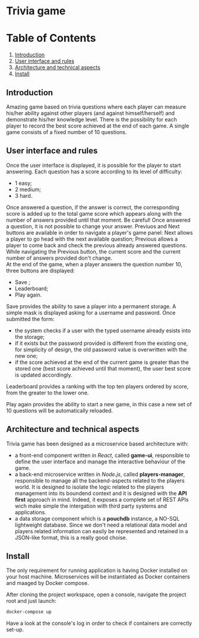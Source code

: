 # Trivia game

# Table of Contents
1. [Introduction](#Introduction)
2. [User interface and rules](#user-interface-and-rules)
3. [Architecture and technical aspects](#architecture-and-technical-aspects)
4. [Install](#Install)

## Introduction
Amazing game based on trivia questions where each player can measure his/her ability against other players (and against himself/herself) and demonstrate his/her knowledge level. There is the possibility for each player to record the best score achieved at the end of each game. A single game consists of a fixed number of 10 questions.  

## User interface and rules
Once the user interface is displayed, it is possible for the player to start answering. Each question has a score according to its level of difficulty: 
- 1 easy;
- 2 medium;
- 3 hard.

Once answered a question, if the answer is correct, the corresponding score is added up to the total game score which appears along with the number of answers provided until that moment.
Be careful! Once answered a question, it is not possible to change your answer.
Previuos and Next buttons are available in order to navigate a player's game panel: Next allows a player to go head with the next available question; Previous allows a player to come back and check the previous already answered questions.
While navigating the Previous button, the current score and the current number of answers provided don't change.      
At the end of the game, when a player answers the question number 10, three buttons are displayed: 
- Save ;
- Leaderboard;
- Play again.  

Save provides the ability to save a player into a permanent storage. A simple mask is displayed asking for a username and password. Once submitted the form:
- the system checks if a user with the typed username already esists into the storage;
- if it exists but the password provided is different from the existing one, for simplicity of design, the old password value is overwritten with the new one;
- if the score achieved at the end of the current game is greater than the stored one (best score achieved until that moment), the user best score is updated accordingly. 

Leaderboard provides a ranking with the top ten players ordered by score, from the greater to the lower one.

Play again provides the ability to start a new game, in this case a new set of 10 questions will be automatically reloaded. 

## Architecture and technical aspects
Trivia game has been designed as a microservice based architecture with:
- a front-end component written in *React*, called **game-ui**, responsible to define the user interface and manage the interactive behaviour of the game.
- a back-end microservice written in *Node.js*, called **players-manager**, responsible to manage all the backend-aspects related to the players world. It is designed to isolate the logic related to the players management into its boundend context and it is designed with the **API first** approach in mind. Indeed, it exposes a complete set of REST APIs wich make simple the intergation with third party systems and applications.      
- a data storage component which is a **pouchdb** instance, a NO-SQL lightweight database. Since we don't need a relational data model and players related information can easily be represented and retained in a JSON-like format, this is a really good choise.     

## Install
The only requirement for running application is having Docker installed on your host machine.
Microservices will be instantiated as Docker containers and maaged by Docker compose. 

After cloning the project workspace, open a console, navigate the project root and just launch: 

```sh
docker-compose up
```

Have a look at the console's log in order to check if containers are correctly set-up.